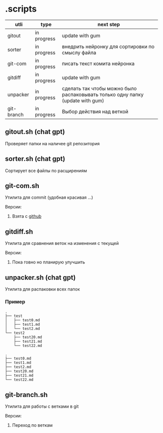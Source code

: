 # .scripts

| utli       | type        | next step                                                                      |
| ---------- | ----------- | ------------------------------------------------------------------------------ |
| gitout     | in progress | update with gum                                                                |
| sorter     | in progress | внедрить нейронку для сортировки  по смыслу файла                              |
| git-com    | in progress | писать текст комита нейронка                                                   | 
| gitdiff    | in progress | update with gum                                                                |
| unpacker   | in progress | сделать так чтобы можно было распаковывать только одну папку (update with gum) |
| git-branch | in progress | Выбор действия над веткой                                                      |

## gitout.sh (chat gpt)

Проверяет папки на наличее git репозитория

## sorter.sh (chat gpt)

Сортирует все файлы по расщирениям

## git-com.sh 

Утилита для commit (удобная красивая ...)

Версии:
1. Взята с [github](https://github.com/charmbracelet/gum?ysclid=lj6z9zhjoy292635507)

## gitdiff.sh

Утилита для сравнения веток на изменения с текущей

Версии:
1. Пока говно но планирую улучшить

## unpacker.sh (chat gpt)

Утилита для распаковки всех папок

### Пример
```было
.
├── test
│   ├── test0.md
│   ├── test1.md
│   └── test2.md
└── test2
    ├── test20.md
    ├── test21.md
    └── test22.md
```

```стало
.
├── test0.md
├── test1.md
├── test2.md
├── test20.md
├── test21.md
└── test22.md
```

## git-branch.sh

Утилита для работы с ветками в git

Версии:
1. Переход по веткам
